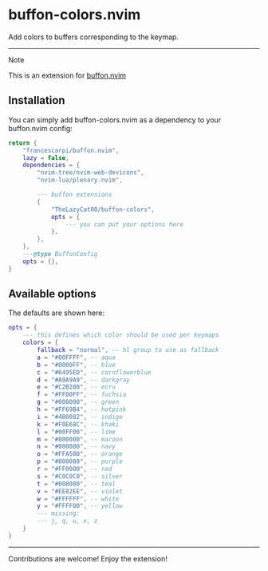 # buffon-colors.nvim

Add colors to buffers corresponding to the keymap.

---

> [!NOTE]
> This is an extension for [buffon.nvim](https://github.com/francescarpi/buffon.nvim)

## Installation

You can simply add buffon-colors.nvim as a dependency to your buffon.nvim config:

```lua
return {
	"francescarpi/buffon.nvim",
	lazy = false,
	dependencies = {
		"nvim-tree/nvim-web-devicons",
		"nvim-lua/plenary.nvim",

		--- buffon extensions
		{
			"TheLazyCat00/buffon-colors",
			opts = {
				--- you can put your options here
			},
		},
	},
	---@type BuffonConfig
	opts = {},
}
```

## Available options

The defaults are shown here:

```lua
opts = {
	--- this defines which color should be used per keymaps
	colors = {
		fallback = "normal", -- hl group to use as fallback
		a = "#00FFFF", -- aqua
		b = "#0000FF", -- blue
		c = "#6495ED", -- cornflowerblue
		d = "#A9A9A9", -- darkgray
		e = "#C2B280", -- ecru
		f = "#FF00FF", -- fuchsia
		g = "#008000", -- green
		h = "#FF69B4", -- hotpink
		i = "#4B0082", -- indigo
		k = "#F0E68C", -- khaki
		l = "#00FF00", -- lime
		m = "#800000", -- maroon
		n = "#000080", -- navy
		o = "#FFA500", -- orange
		p = "#800080", -- purple
		r = "#FF0000", -- red
		s = "#C0C0C0", -- silver
		t = "#008080", -- teal
		v = "#EE82EE", -- violet
		w = "#FFFFFF", -- white
		y = "#FFFF00", -- yellow
		--- missing:
		--- j, q, u, x, z
	}
}
```

---

Contributions are welcome! Enjoy the extension!
